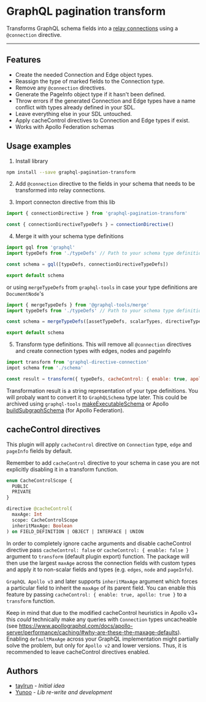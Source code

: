 # GraphQL pagination transform

Transforms GraphQL schema fields into a [relay connections](https://relay.dev/graphql/connections.htm) using a `@connection` directive.

---

## Features
* Create the needed Connection and Edge object types.
* Reassign the type of marked fields to the Connection type.
* Remove any `@connection` directives.
* Generate the PageInfo object type if it hasn't been defined.
* Throw errors if the generated Connection and Edge types have a name conflict with types already defined in your SDL.
* Leave everything else in your SDL untouched.
* Apply cacheControl directives to Connection and Edge types if exist.
* Works with Apollo Federation schemas

## Usage examples

1. Install library
```bash
npm install --save graphql-pagination-transform
```

2. Add `@connection` directive to the fields in your schema that needs to be transformed into relay connections.

3. Import connecton directive from this lib
```js
import { connectionDirective } from 'graphql-pagination-transform'

const { connectionDirectiveTypeDefs } = connectionDirective()
```

4. Merge it with your schema type definitions


```js
import gql from 'graphql'
import typeDefs from './typeDefs' // Path to your schema type definitions

const schema = gql([typeDefs, connectionDirectiveTypeDefs])

export default schema
```

or using `mergeTypeDefs` from `graphql-tools` in case your type definitions are `DocumentNode`'s
```js
import { mergeTypeDefs } from '@graphql-tools/merge'
import typeDefs from './typeDefs' // Path to your schema type definitions

const schema = mergeTypeDefs([assetTypeDefs, scalarTypes, directiveTypeDefs])

export default schema
```

5. Transform type definitions. This will remove all `@connection` directives and create connection types with edges, nodes and pageInfo
```js
import transform from 'graphql-directive-connection'
impot schema from './schema'

const result = transform({ typeDefs, cacheControl: { enable: true, apollo: true } })
```

Transformation result is a string representation of your type definitions. You will probaly want to convert it to `GraphQLSchema` type later.
This could be archived using `graphql-tools` [makeExecutableSchema](https://www.the-guild.dev/graphql/tools/docs/generate-schema#makeexecutableschema) or Apollo [buildSubgraphSchema](https://www.apollographql.com/docs/federation/api/apollo-subgraph/) (for Apollo Federation).

## cacheControl directives

This plugin will apply `cacheControl` directive on `Connection` type, `edge` and `pageInfo` fields by default. 

Remember to add `cacheControl` directive to your schema in case you are not explicitly disabling it in a transform function.

```graphql
enum CacheControlScope {
  PUBLIC
  PRIVATE
}

directive @cacheControl(
  maxAge: Int
  scope: CacheControlScope
  inheritMaxAge: Boolean
) on FIELD_DEFINITION | OBJECT | INTERFACE | UNION
```

In order to completely ignore cache arguments and disable cacheControl directive pass `cacheControl: false` or `cacheControl: { enable: false }` argument to `transform` (default plugin export) function. The package will then use the largest `maxAge` across the connection fields with custom types and apply it to non-scalar fields and types (e.g. `edges`, `node` and `pageInfo`). 

`GraphQL Apollo v3` and later supports `inheritMaxAge` argument which forces a particular field to inherit the `maxAge` of its parent field. You can enable this feature by passing `cacheControl: { enable: true, apollo: true }` to a `transform` function.

Keep in mind that due to the modified cacheControl heuristics in Apollo v3+ this *could* technically make any queries with `Connection` types uncacheable (see https://www.apollographql.com/docs/apollo-server/performance/caching/#why-are-these-the-maxage-defaults).
Enabling `defaultMaxAge` across your GraphQL implementation might partially solve the problem, but only for `Apollo v2` and lower versions. Thus, it is recommended to leave cacheControl directives enabled.

## Authors

* [taylrun](https://github.com/taylrun) - *Initial idea*
* [Yunoo](https://github.com/Yunoo) - *Lib re-write and development*
